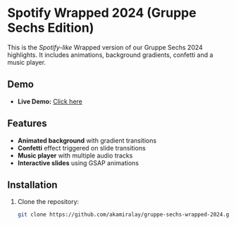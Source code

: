 # Spotify Wrapped 2024 (Gruppe Sechs Edition)

This is the *Spotify-like* Wrapped version of our Gruppe Sechs 2024 highlights. It includes animations, background gradients, confetti and a music player.

## Demo

- **Live Demo:** [Click here](https://akamiralay.github.io/gruppe-sechs-wrapped-2024/)  

## Features

- **Animated background** with gradient transitions
- **Confetti** effect triggered on slide transitions
- **Music player** with multiple audio tracks
- **Interactive slides** using GSAP animations

## Installation

1. Clone the repository:
   ```bash
   git clone https://github.com/akamiralay/gruppe-sechs-wrapped-2024.git
